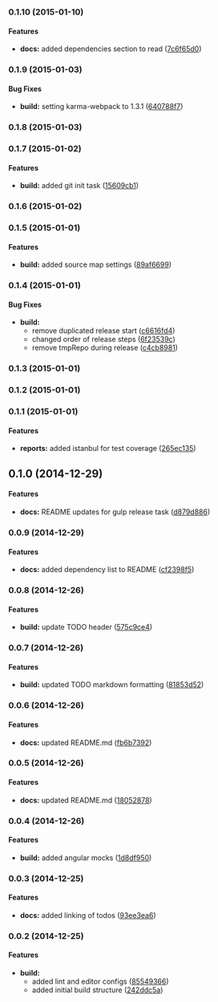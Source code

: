 ### 0.1.10 (2015-01-10)


#### Features

* **docs:** added dependencies section to read ([7c6f65d0](https://github.com/cmackay/hybrid-boilerplate/commit/7c6f65d0c0655a6a25a785c6fc8c72de95b2e84a))


### 0.1.9 (2015-01-03)


#### Bug Fixes

* **build:** setting karma-webpack to 1.3.1 ([640788f7](https://github.com/cmackay/hybrid-boilerplate/commit/640788f759b5eef852c810a7086234215c7a1c0a))


### 0.1.8 (2015-01-03)


### 0.1.7 (2015-01-02)


#### Features

* **build:** added git init task ([15609cb1](https://github.com/cmackay/hybrid-boilerplate/commit/15609cb1cba90566b5f3e2bf4fa2dc85e085596a))


### 0.1.6 (2015-01-02)


### 0.1.5 (2015-01-01)


#### Features

* **build:** added source map settings ([89af6699](https://github.com/cmackay/hybrid-boilerplate/commit/89af6699cbf6eb7ce5985c109fe77849850b152e))


### 0.1.4 (2015-01-01)


#### Bug Fixes

* **build:**
  * remove duplicated release start ([c6616fd4](https://github.com/cmackay/hybrid-boilerplate/commit/c6616fd43793d556203b28833fe1a05fefe1fdee))
  * changed order of release steps ([6f23539c](https://github.com/cmackay/hybrid-boilerplate/commit/6f23539c344798d40daabca2a8a434f4003a3a85))
  * remove tmpRepo during release ([c4cb8981](https://github.com/cmackay/hybrid-boilerplate/commit/c4cb8981f6603fae839ec2447b80666496787b0d))


### 0.1.3 (2015-01-01)


### 0.1.2 (2015-01-01)


### 0.1.1 (2015-01-01)


#### Features

* **reports:** added istanbul for test coverage ([265ec135](https://github.com/cmackay/hybrid-boilerplate/commit/265ec135a5042c345dc236cebb0b74aed4ba6e53))


## 0.1.0 (2014-12-29)


#### Features

* **docs:** README updates for gulp release task ([d879d886](https://github.com/cmackay/hybrid-boilerplate/commit/d879d8861f78c8595395d2362b3e1da5ff629592))


### 0.0.9 (2014-12-29)


#### Features

* **docs:** added dependency list to README ([cf2398f5](https://github.com/cmackay/hybrid-boilerplate/commit/cf2398f5039a4727c9d0739e6068e035502cead8))


### 0.0.8 (2014-12-26)


#### Features

* **build:** update TODO header ([575c9ce4](https://github.com/cmackay/hybrid-boilerplate/commit/575c9ce4426126c026bddfd86873bbeca4642f1b))


### 0.0.7 (2014-12-26)


#### Features

* **build:** updated TODO markdown formatting ([81853d52](https://github.com/cmackay/hybrid-boilerplate/commit/81853d527fdfe72731a050b2e49db708bdd92709))


### 0.0.6 (2014-12-26)


#### Features

* **docs:** updated README.md ([fb6b7392](https://github.com/cmackay/hybrid-boilerplate/commit/fb6b739229fb1548c9ff5ea6f41c3af9847c049d))


### 0.0.5 (2014-12-26)


#### Features

* **docs:** updated README.md ([18052878](https://github.com/cmackay/hybrid-boilerplate/commit/18052878e7c8d89705a92a380fbf28013c19253e))


### 0.0.4 (2014-12-26)


#### Features

* **build:** added angular mocks ([1d8df950](https://github.com/cmackay/hybrid-boilerplate/commit/1d8df950dc5e07b1ac3e8b4b054bc769a1604dfc))


### 0.0.3 (2014-12-25)


#### Features

* **docs:** added linking of todos ([93ee3ea6](https://github.com/cmackay/hybrid-boilerplate/commit/93ee3ea63ebecf3cc6067402f4836abc370875f1))


### 0.0.2 (2014-12-25)


#### Features

* **build:**
  * added lint and editor configs ([85549366](https://github.com/cmackay/hybrid-boilerplate/commit/85549366af7da94a705a1e7244b97acf59294b2d))
  * added initial build structure ([242ddc5a](https://github.com/cmackay/hybrid-boilerplate/commit/242ddc5ac0b0e11a39dd0ed67ea49e3da09af6b8))


